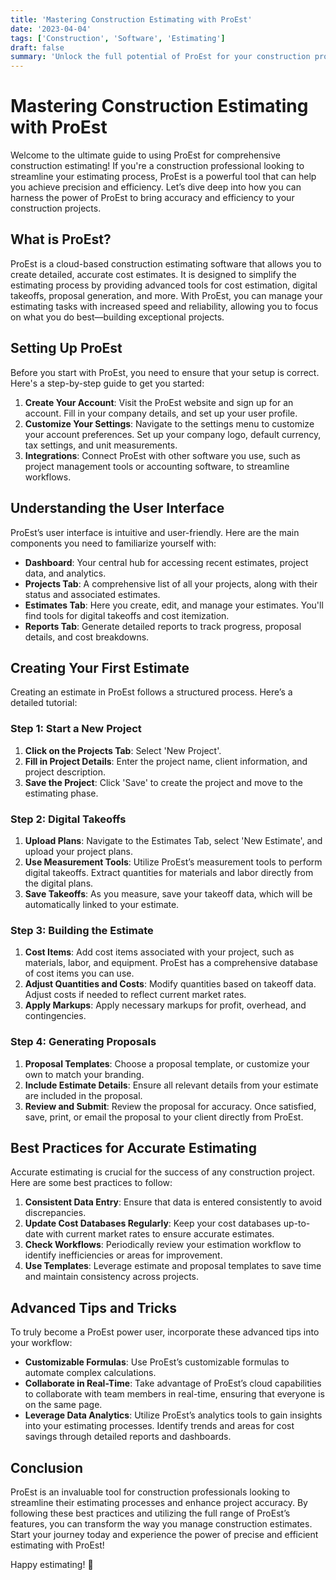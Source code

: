 ```yaml
---
title: 'Mastering Construction Estimating with ProEst'
date: '2023-04-04'
tags: ['Construction', 'Software', 'Estimating']
draft: false
summary: 'Unlock the full potential of ProEst for your construction projects with our comprehensive guide. Learn best practices, tips, and tricks for accurate and efficient estimating.'
---
```


# Mastering Construction Estimating with ProEst

Welcome to the ultimate guide to using ProEst for comprehensive construction estimating! If you're a construction professional looking to streamline your estimating process, ProEst is a powerful tool that can help you achieve precision and efficiency. Let’s dive deep into how you can harness the power of ProEst to bring accuracy and efficiency to your construction projects.

## What is ProEst?

ProEst is a cloud-based construction estimating software that allows you to create detailed, accurate cost estimates. It is designed to simplify the estimating process by providing advanced tools for cost estimation, digital takeoffs, proposal generation, and more. With ProEst, you can manage your estimating tasks with increased speed and reliability, allowing you to focus on what you do best—building exceptional projects.

## Setting Up ProEst

Before you start with ProEst, you need to ensure that your setup is correct. Here's a step-by-step guide to get you started:

1. **Create Your Account**: Visit the ProEst website and sign up for an account. Fill in your company details, and set up your user profile.
2. **Customize Your Settings**: Navigate to the settings menu to customize your account preferences. Set up your company logo, default currency, tax settings, and unit measurements.
3. **Integrations**: Connect ProEst with other software you use, such as project management tools or accounting software, to streamline workflows.

## Understanding the User Interface

ProEst’s user interface is intuitive and user-friendly. Here are the main components you need to familiarize yourself with:

- **Dashboard**: Your central hub for accessing recent estimates, project data, and analytics.
- **Projects Tab**: A comprehensive list of all your projects, along with their status and associated estimates.
- **Estimates Tab**: Here you create, edit, and manage your estimates. You'll find tools for digital takeoffs and cost itemization.
- **Reports Tab**: Generate detailed reports to track progress, proposal details, and cost breakdowns.

## Creating Your First Estimate

Creating an estimate in ProEst follows a structured process. Here’s a detailed tutorial:

### Step 1: Start a New Project

1. **Click on the Projects Tab**: Select 'New Project'.
2. **Fill in Project Details**: Enter the project name, client information, and project description.
3. **Save the Project**: Click 'Save' to create the project and move to the estimating phase.

### Step 2: Digital Takeoffs

1. **Upload Plans**: Navigate to the Estimates Tab, select 'New Estimate', and upload your project plans.
2. **Use Measurement Tools**: Utilize ProEst’s measurement tools to perform digital takeoffs. Extract quantities for materials and labor directly from the digital plans.
3. **Save Takeoffs**: As you measure, save your takeoff data, which will be automatically linked to your estimate.

### Step 3: Building the Estimate

1. **Cost Items**: Add cost items associated with your project, such as materials, labor, and equipment. ProEst has a comprehensive database of cost items you can use.
2. **Adjust Quantities and Costs**: Modify quantities based on takeoff data. Adjust costs if needed to reflect current market rates.
3. **Apply Markups**: Apply necessary markups for profit, overhead, and contingencies.

### Step 4: Generating Proposals

1. **Proposal Templates**: Choose a proposal template, or customize your own to match your branding.
2. **Include Estimate Details**: Ensure all relevant details from your estimate are included in the proposal.
3. **Review and Submit**: Review the proposal for accuracy. Once satisfied, save, print, or email the proposal to your client directly from ProEst.

## Best Practices for Accurate Estimating

Accurate estimating is crucial for the success of any construction project. Here are some best practices to follow:

1. **Consistent Data Entry**: Ensure that data is entered consistently to avoid discrepancies.
2. **Update Cost Databases Regularly**: Keep your cost databases up-to-date with current market rates to ensure accurate estimates.
3. **Check Workflows**: Periodically review your estimation workflow to identify inefficiencies or areas for improvement.
4. **Use Templates**: Leverage estimate and proposal templates to save time and maintain consistency across projects.

## Advanced Tips and Tricks

To truly become a ProEst power user, incorporate these advanced tips into your workflow:

- **Customizable Formulas**: Use ProEst’s customizable formulas to automate complex calculations.
- **Collaborate in Real-Time**: Take advantage of ProEst’s cloud capabilities to collaborate with team members in real-time, ensuring that everyone is on the same page.
- **Leverage Data Analytics**: Utilize ProEst’s analytics tools to gain insights into your estimating processes. Identify trends and areas for cost savings through detailed reports and dashboards.

## Conclusion

ProEst is an invaluable tool for construction professionals looking to streamline their estimating processes and enhance project accuracy. By following these best practices and utilizing the full range of ProEst’s features, you can transform the way you manage construction estimates. Start your journey today and experience the power of precise and efficient estimating with ProEst!

Happy estimating! 🚀